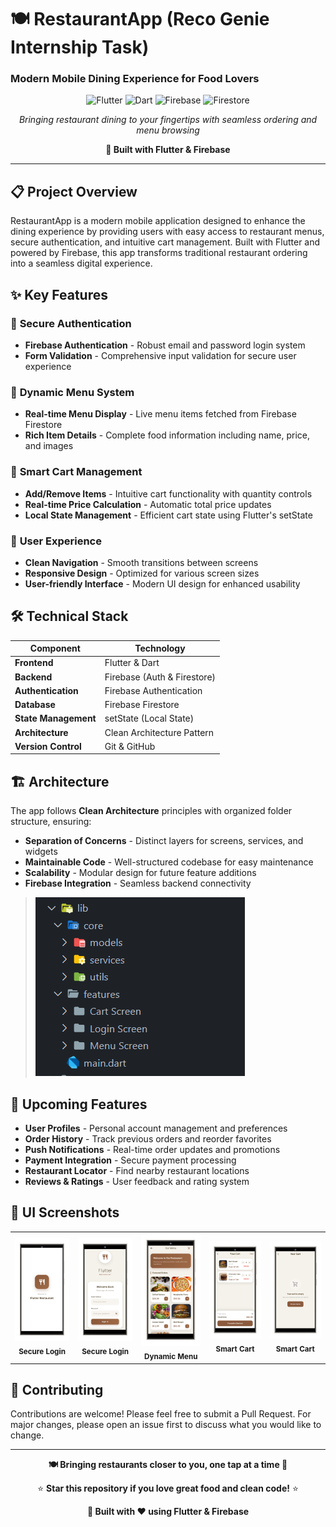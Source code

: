 # 🍽️ RestaurantApp (Reco Genie Internship Task)
### Modern Mobile Dining Experience for Food Lovers

<div align="center">

![Flutter](https://img.shields.io/badge/Flutter-%2302569B.svg?style=for-the-badge&logo=Flutter&logoColor=white)
![Dart](https://img.shields.io/badge/dart-%230175C2.svg?style=for-the-badge&logo=dart&logoColor=white)
![Firebase](https://img.shields.io/badge/firebase-%23039BE5.svg?style=for-the-badge&logo=firebase)
![Firestore](https://img.shields.io/badge/firestore-%23039BE5.svg?style=for-the-badge&logo=firestore)

*Bringing restaurant dining to your fingertips with seamless ordering and menu browsing*

**🚀 Built with Flutter & Firebase**

</div>

---

## 📋 Project Overview

RestaurantApp is a modern mobile application designed to enhance the dining experience by providing users with easy access to restaurant menus, secure authentication, and intuitive cart management. Built with Flutter and powered by Firebase, this app transforms traditional restaurant ordering into a seamless digital experience.

## ✨ Key Features

### 🔐 **Secure Authentication**
- **Firebase Authentication** - Robust email and password login system
- **Form Validation** - Comprehensive input validation for secure user experience

### 🍕 **Dynamic Menu System**
- **Real-time Menu Display** - Live menu items fetched from Firebase Firestore
- **Rich Item Details** - Complete food information including name, price, and images


### 🛒 **Smart Cart Management**
- **Add/Remove Items** - Intuitive cart functionality with quantity controls
- **Real-time Price Calculation** - Automatic total price updates
- **Local State Management** - Efficient cart state using Flutter's setState

### 📱 **User Experience**
- **Clean Navigation** - Smooth transitions between screens
- **Responsive Design** - Optimized for various screen sizes
- **User-friendly Interface** - Modern UI design for enhanced usability

## 🛠️ Technical Stack

| Component | Technology |
|-----------|------------|
| **Frontend** | Flutter & Dart |
| **Backend** | Firebase (Auth & Firestore) |
| **Authentication** | Firebase Authentication |
| **Database** | Firebase Firestore |
| **State Management** | setState (Local State) |
| **Architecture** | Clean Architecture Pattern |
| **Version Control** | Git & GitHub |

## 🏗️ Architecture

The app follows **Clean Architecture** principles with organized folder structure, ensuring:
- **Separation of Concerns** - Distinct layers for screens, services, and widgets
- **Maintainable Code** - Well-structured codebase for easy maintenance
- **Scalability** - Modular design for future feature additions
- **Firebase Integration** - Seamless backend connectivity

> ![App Structure](assets/AppImages/Hirearchy.png)

## 🚀 Upcoming Features

- **User Profiles** - Personal account management and preferences
- **Order History** - Track previous orders and reorder favorites
- **Push Notifications** - Real-time order updates and promotions
- **Payment Integration** - Secure payment processing
- **Restaurant Locator** - Find nearby restaurant locations
- **Reviews & Ratings** - User feedback and rating system

## 📱 UI Screenshots

<div align="center">
  <table>
    <tr>
    <td align="center">
        <img src="assets/AppImages/SplashScreen.png" width="300" alt="Login Screen"/>
        <br/>
        <sub><b>Secure Login</b></sub>
      </td>
      <td align="center">
        <img src="assets/AppImages/Login Page.png" width="300" alt="Login Screen"/>
        <br/>
        <sub><b>Secure Login</b></sub>
      </td>
      <td align="center">
        <img src="assets/AppImages/Menu Page.png" width="300" alt="Menu Screen"/>
        <br/>
        <sub><b>Dynamic Menu</b></sub>
      </td>
      <td align="center">
        <img src="assets/AppImages/Cart Page1.png" width="300" alt="Cart Screen"/>
        <br/>
        <sub><b>Smart Cart</b></sub>
      </td>
      <td align="center">
        <img src="assets/AppImages/Cart Page2.png" width="300" alt="Cart Screen"/>
        <br/>
        <sub><b>Smart Cart</b></sub>
      </td>
    </tr>
  </table>
</div>


## 🤝 Contributing

Contributions are welcome! Please feel free to submit a Pull Request. For major changes, please open an issue first to discuss what you would like to change.


---

<div align="center">

**🍽️ Bringing restaurants closer to you, one tap at a time 🚀**

⭐ **Star this repository if you love great food and clean code!** ⭐

**📱 Built with ❤️ using Flutter & Firebase**

</div>